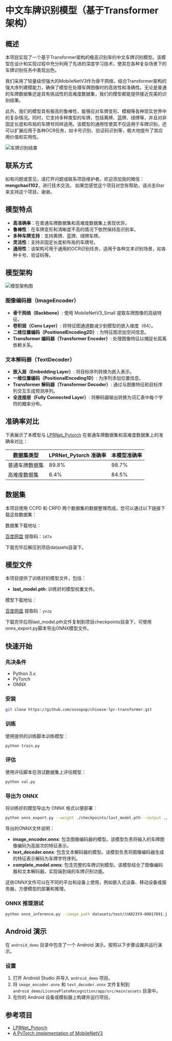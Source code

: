 # 中文车牌识别模型（基于Transformer架构）

## 概述

本项目实现了一个基于Transformer架构的极高识别率的中文车牌识别模型。该模型在设计和实现过程中充分利用了先进的深度学习技术，使其在各种复杂场景下的车牌识别任务中表现出色。

我们采用了轻量级但强大的MobileNetV3作为骨干网络，结合Transformer架构的强大序列建模能力，确保了模型在处理车牌图像时的高效性和准确性。无论是普通的车牌数据集还是具有挑战性的高难度数据集，我们的模型都能提供接近完美的识别结果。

此外，我们的模型具有极高的鲁棒性，能够应对车牌变形、模糊等各种现实世界中的复杂情况。同时，它支持多种类型的车牌，包括黄牌、蓝牌、绿牌等，并且对非固定长度和布局的车牌号同样适用。该模型的通用性使其不仅适用于车牌识别，还可以扩展应用于各种OCR任务，如卡号识别、验证码识别等，极大地提升了其应用价值和实用性。

![车牌识别结果](https://github.com/sosopop/chinese-lpr-transformer/blob/main/assets/generated_plates_00000.png)

## 联系方式

如有问题或意见，请打开问题或联系项目维护者。欢迎添加我的微信：**mengchao1102**，进行技术交流。
如果您感觉这个项目对您有帮助，请点击Star来支持这个项目，谢谢。

## 模型特点

- **高准确率**：在普通车牌数据集和高难度数据集上表现优异。
- **鲁棒性**：在车牌变形和清晰度不高的情况下依然保持高识别率。
- **多种车牌支持**：支持黄牌、蓝牌、绿牌车牌。
- **灵活性**：支持非固定长度和布局的车牌号。
- **通用性**：该架构可用于通用的OCR识别任务，适用于各种文本识别场景，如各种卡号、验证码等。

## 模型架构

![模型架构图](https://github.com/sosopop/chinese-lpr-transformer/blob/main/assets/model_diagram.png)

### 图像编码器（ImageEncoder）
- **骨干网络（Backbone）**: 使用 MobileNetV3_Small 提取车牌图像的高级特征。
- **卷积层（Conv Layer）**: 将特征图通道数减少到模型的嵌入维度（64）。
- **二维位置编码（PositionalEncoding2D）**: 为特征图添加空间信息。
- **Transformer 编码器（Transformer Encoder）**: 处理图像特征以捕捉长距离依赖关系。

### 文本解码器（TextDecoder）
- **嵌入层（Embedding Layer）**: 将目标序列转换为嵌入表示。
- **一维位置编码（PositionalEncoding1D）**: 为序列添加位置信息。
- **Transformer 解码器（Transformer Decoder）**: 通过与图像特征和目标序列交互生成预测序列。
- **全连接层（Fully Connected Layer）**: 将解码器输出转换为词汇表中每个字符的概率分布。

## 准确率对比

下表展示了本模型与 [LPRNet_Pytorch](https://github.com/sirius-ai/LPRNet_Pytorch) 在普通车牌数据集和高难度数据集上的准确率对比：

| 数据集类型 | LPRNet_Pytorch 准确率 | 本模型准确率 |
|------------|----------------------|------------|
| 普通车牌数据集 | 89.8%                | 98.7%      |
| 高难度数据集   | 6.4%                | 84.5%     |

## 数据集

本项目使用 CCPD 和 CRPD 两个数据集的数据整理而成。您可以通过以下链接下载这些数据集：

数据集下载地址：

[百度网盘](https://pan.baidu.com/s/18YfphNe0yQeJrISwtGD_wg?pwd=1d7a) 提取码：`1d7a`

下载完毕后解压到项目datasets目录下。

## 模型文件

本项目提供了训练好的模型文件，包括：

- **last_model.pth**: 训练好的模型权重文件。

模型下载地址：

[百度网盘](https://pan.baidu.com/s/11WVX91QVwY_0qGdy3mxfBA?pwd=yvzp) 提取码：`yvzp`

下载完毕后将last_model.pth文件复制到项目checkpoints目录下，可使用onnx_export.py脚本导出ONNX模型文件。

## 快速开始

### 先决条件

- Python 3.x
- PyTorch
- ONNX

### 安装

```bash
git clone https://github.com/sosopop/chinese-lpr-transformer.git
```

### 训练

使用提供的训练脚本训练模型：

```bash
python train.py
```

### 评估

使用评估脚本在测试数据集上评估模型：

```bash
python val.py
```

### 导出为 ONNX

将训练好的模型导出为 ONNX 格式以便部署：

```bash
python onnx_export.py --weight ./checkpoints/last_model.pth --output ./output_models
```

导出的ONNX文件说明：

- **image_encoder.onnx**: 包含图像编码器的模型。该模型负责将输入的车牌图像编码为高层次的特征表示。
- **text_decoder.onnx**: 包含文本解码器的模型。该模型负责将图像编码器生成的特征表示解码为车牌字符序列。
- **complete_model.onnx**: 包含完整的车牌识别模型。该模型结合了图像编码器和文本解码器，实现端到端的车牌识别功能。

这些ONNX文件可以在不同的平台和设备上使用，例如嵌入式设备、移动设备或服务器，方便模型的部署和推理。

### ONNX 推理测试

```bash
python onnx_inference.py --image_path datasets/test/川A023Y9-00017091.jpg --encoder_path ./output_models/image_encoder.onnx --decoder_path ./output_models/text_decoder.onnx
```

## Android 演示

在 `android_demo` 目录中包含了一个 Android 演示。按照以下步骤设置并运行演示。

### 设置

1. 打开 Android Studio 并导入 `android_demo` 项目。
2. 将 `image_encoder.onnx` 和 `text_decoder.onnx` 文件复制到 `android_demo/LicensePlateRecognition/app/src/main/assets` 目录中。
3. 在你的 Android 设备或模拟器上构建并运行项目。


## 参考项目

- [LPRNet_Pytorch](https://github.com/sirius-ai/LPRNet_Pytorch)
- [A PyTorch implementation of MobileNetV3](https://github.com/xiaolai-sqlai/mobilenetv3)